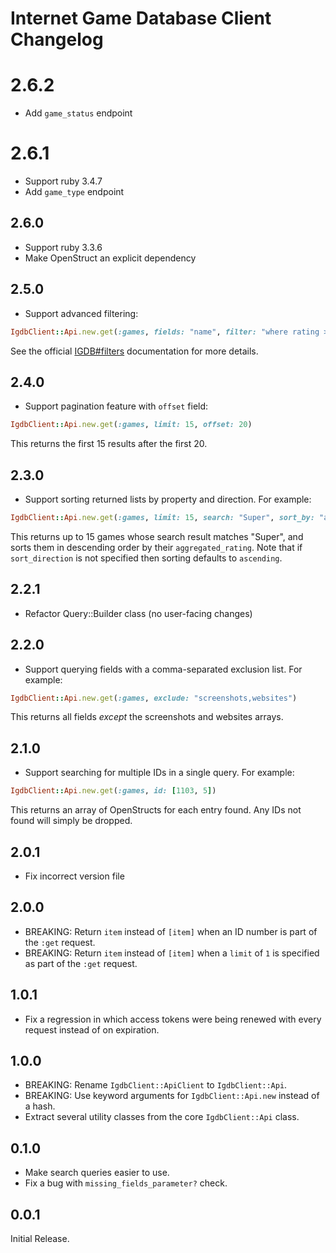 # Internet Game Database Client Changelog
# 2.6.2
- Add `game_status` endpoint

# 2.6.1
- Support ruby 3.4.7
- Add `game_type` endpoint

## 2.6.0
- Support ruby 3.3.6
- Make OpenStruct an explicit dependency

## 2.5.0
- Support advanced filtering:
```ruby
IgdbClient::Api.new.get(:games, fields: "name", filter: "where rating >= 80")
```

See the official [IGDB#filters](https://api-docs.igdb.com/#filters) documentation for more details.

## 2.4.0
- Support pagination feature with `offset` field:

```ruby
IgdbClient::Api.new.get(:games, limit: 15, offset: 20)
```

This returns the first 15 results after the first 20.

## 2.3.0
- Support sorting returned lists by property and direction.  For example:

```ruby
IgdbClient::Api.new.get(:games, limit: 15, search: "Super", sort_by: "aggregated_rating", sort_direction: :desc)
```

This returns up to 15 games whose search result matches "Super", and sorts them in descending order by their `aggregated_rating`.  Note that if `sort_direction` is not specified then sorting defaults to `ascending`.

## 2.2.1
- Refactor Query::Builder class (no user-facing changes)

## 2.2.0
- Support querying fields with a comma-separated exclusion list.  For example:

```ruby
IgdbClient::Api.new.get(:games, exclude: "screenshots,websites")
```

This returns all fields _except_ the screenshots and websites arrays.

## 2.1.0
- Support searching for multiple IDs in a single query.  For example:

```ruby
IgdbClient::Api.new.get(:games, id: [1103, 5])
```

This returns an array of OpenStructs for each entry found.  Any IDs not found will simply be dropped.

## 2.0.1
- Fix incorrect version file

## 2.0.0
- BREAKING: Return `item` instead of `[item]` when an ID number is part of the `:get` request.
- BREAKING: Return `item` instead of `[item]` when a `limit` of `1` is specified as part of the `:get` request.

## 1.0.1
- Fix a regression in which access tokens were being renewed with every request instead of on expiration.

## 1.0.0
- BREAKING: Rename `IgdbClient::ApiClient` to `IgdbClient::Api`.
- BREAKING: Use keyword arguments for `IgdbClient::Api.new` instead of a hash.
- Extract several utility classes from the core `IgdbClient::Api` class.

## 0.1.0
- Make search queries easier to use.
- Fix a bug with `missing_fields_parameter?` check.

## 0.0.1
Initial Release.
